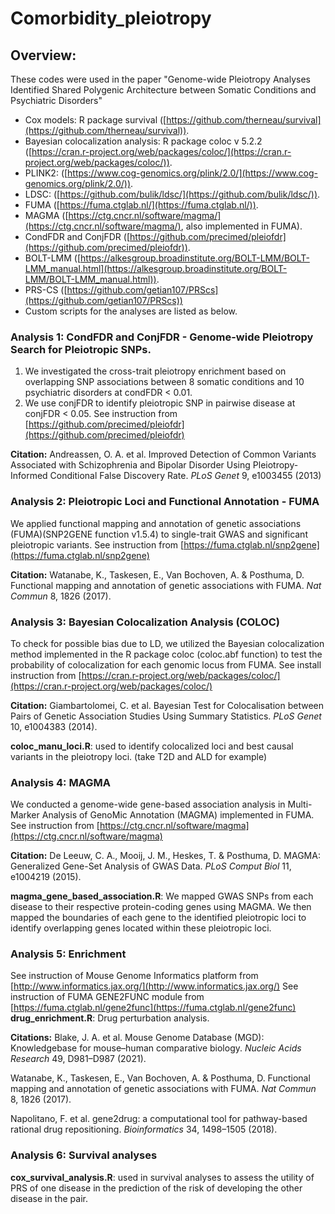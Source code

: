# Comorbidity_pleiotropy
## **Overview:**
These codes were used in the paper "Genome-wide Pleiotropy Analyses Identified Shared Polygenic Architecture between Somatic Conditions and Psychiatric Disorders"

* Cox models: R package survival ([https://github.com/therneau/survival](https://github.com/therneau/survival)).  
* Bayesian colocalization analysis: R package coloc v 5.2.2 ([https://cran.r-project.org/web/packages/coloc/](https://cran.r-project.org/web/packages/coloc/)).
* PLINK2: ([https://www.cog-genomics.org/plink/2.0/](https://www.cog-genomics.org/plink/2.0/)).
* LDSC: ([https://github.com/bulik/ldsc/](https://github.com/bulik/ldsc/)).
* FUMA ([https://fuma.ctglab.nl/](https://fuma.ctglab.nl/)).
* MAGMA ([https://ctg.cncr.nl/software/magma/](https://ctg.cncr.nl/software/magma/), also implemented in FUMA).
* CondFDR and ConjFDR ([https://github.com/precimed/pleiofdr](https://github.com/precimed/pleiofdr)).
* BOLT-LMM ([https://alkesgroup.broadinstitute.org/BOLT-LMM/BOLT-LMM_manual.html](https://alkesgroup.broadinstitute.org/BOLT-LMM/BOLT-LMM_manual.html)).
* PRS-CS ([https://github.com/getian107/PRScs](https://github.com/getian107/PRScs))
* Custom scripts for the analyses are listed as below.

### Analysis 1: CondFDR and ConjFDR - Genome-wide Pleiotropy Search for Pleiotropic SNPs.
1. We investigated the cross-trait pleiotropy enrichment based on overlapping SNP associations between 8 somatic conditions and 10 psychiatric disorders at condFDR < 0.01. 
2. We use conjFDR to identify pleiotropic SNP in pairwise disease at conjFDR < 0.05.
See instruction from [https://github.com/precimed/pleiofdr](https://github.com/precimed/pleiofdr)

**Citation:**
Andreassen, O. A. et al. Improved Detection of Common Variants Associated with Schizophrenia and Bipolar Disorder Using Pleiotropy-Informed Conditional False Discovery Rate. _PLoS Genet_ 9, e1003455 (2013)

### Analysis 2: Pleiotropic Loci and Functional Annotation - FUMA 
We applied functional mapping and annotation of genetic associations (FUMA)(SNP2GENE function v1.5.4) to single-trait GWAS and significant pleiotropic variants.
See instruction from [https://fuma.ctglab.nl/snp2gene](https://fuma.ctglab.nl/snp2gene)

**Citation:**
Watanabe, K., Taskesen, E., Van Bochoven, A. & Posthuma, D. Functional mapping and annotation of genetic associations with FUMA. *Nat Commun* 8, 1826 (2017).

### Analysis 3: Bayesian Colocalization Analysis (COLOC)

To check for possible bias due to LD, we utilized the Bayesian colocalization method implemented in the R package coloc (coloc.abf function) to test the probability of colocalization for each genomic locus from FUMA. 
See install instruction from [https://cran.r-project.org/web/packages/coloc/](https://cran.r-project.org/web/packages/coloc/)

**Citation:**
Giambartolomei, C. et al. Bayesian Test for Colocalisation between Pairs of Genetic Association Studies Using Summary Statistics. *PLoS Genet* 10, e1004383 (2014).

**coloc_manu_loci.R**: used to identify colocalized loci and best causal variants in the pleiotropy loci. (take T2D and ALD for example)

### Analysis 4: MAGMA
We conducted a genome-wide gene-based association analysis in Multi-Marker Analysis of GenoMic Annotation (MAGMA) implemented in FUMA.
See instruction from [https://ctg.cncr.nl/software/magma](https://ctg.cncr.nl/software/magma)

**Citation:**
De Leeuw, C. A., Mooij, J. M., Heskes, T. & Posthuma, D. MAGMA: Generalized Gene-Set Analysis of GWAS Data. *PLoS Comput Biol* 11, e1004219 (2015).

**magma_gene_based_association.R**: 
We mapped GWAS SNPs from each disease to their respective protein-coding genes using MAGMA. We then mapped the boundaries of each gene to the identified pleiotropic loci to identify overlapping genes located within these pleiotropic loci.

### Analysis 5: Enrichment
See instruction of Mouse Genome Informatics platform from [http://www.informatics.jax.org/](http://www.informatics.jax.org/)
See instruction of FUMA GENE2FUNC module from [https://fuma.ctglab.nl/gene2func](https://fuma.ctglab.nl/gene2func)
**drug_enrichment.R**: Drug perturbation analysis.

**Citations:**
Blake, J. A. et al. Mouse Genome Database (MGD): Knowledgebase for mouse–human comparative biology. *Nucleic Acids Research* 49, D981–D987 (2021).

Watanabe, K., Taskesen, E., Van Bochoven, A. & Posthuma, D. Functional mapping and annotation of genetic associations with FUMA. *Nat Commun* 8, 1826 (2017).

Napolitano, F. et al. gene2drug: a computational tool for pathway-based rational drug repositioning. *Bioinformatics* 34, 1498–1505 (2018).

### Analysis 6: Survival analyses 
**cox_survival_analysis.R**: used in survival analyses to assess the utility of PRS of one disease in the prediction of the risk of developing the other disease in the pair.
